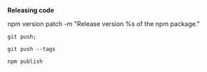 **Releasing code**

npm version patch -m "Release version %s of the npm package."

`git push;`

`git push --tags`

`npm publish`

